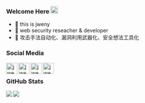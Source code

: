 ### Welcome Here <img src="https://media.giphy.com/media/hvRJCLFzcasrR4ia7z/giphy.gif" width="20px">

- 🔭  this is jweny
- 👻  web security reseacher & developer
- 🤩  攻击手法自动化、漏洞利用武器化、安全想法工具化

### Social Media

<a href="https://www.jweny.top/about/"><img align="left" alt="jweny's wechat" width="30px" src="https://img.icons8.com/color/48/000000/wechat.png"/>
</a>
<a href="https://twitter.com/jweny6" target="_blank">
  <img align="left" alt="jweny's twitter" width="30px" src="https://img.icons8.com/color/48/000000/twitter.png"/>
</a>
<a href="https://www.jweny.top/" target="_blank">
  <img align="left" alt="jweny's website" width="30px" src="https://img.icons8.com/color/48/000000/domain.png" />
</a>
<a href="mailto:jweny1@qq.com" target="_blank">
  <img align="left" alt="jweny's e-mail" width="30px" src="https://img.icons8.com/color/48/000000/email.png" />
</a>
<br>

### GitHub Stats

<img align="left" src="https://github-profile-trophy.vercel.app/?username=jweny&theme=onedark&no-frame=true&column=4" />

<img align="left" src="https://github-readme-stats-mrdulin.vercel.app/api?username=jweny&show_icons=true&hide_border=true&hide=prs&theme=radical">


